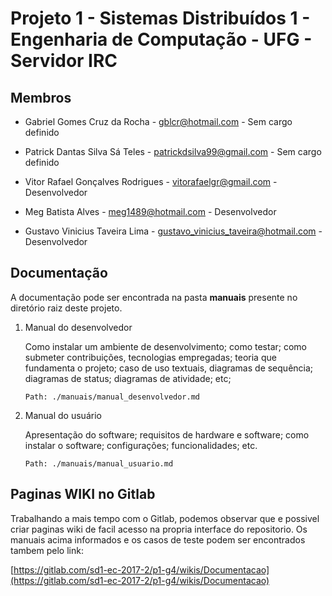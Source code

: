 # Projeto 1 - Sistemas Distribuídos 1 - Engenharia de Computação - UFG - Servidor IRC

## Membros

* Gabriel Gomes Cruz da Rocha - gblcr@hotmail.com - Sem cargo definido

* Patrick Dantas Silva Sá Teles - patrickdsilva99@gmail.com - Sem cargo definido

* Vitor Rafael Gonçalves Rodrigues - vitorafaelgr@gmail.com - Desenvolvedor

* Meg Batista Alves - meg1489@hotmail.com - Desenvolvedor

* Gustavo Vinicius Taveira Lima - gustavo_vinicius_taveira@hotmail.com - Desenvolvedor

## Documentação


A documentação pode ser encontrada na pasta **manuais** presente no diretório raiz deste projeto.

1. Manual do desenvolvedor

    Como instalar um ambiente de desenvolvimento; como testar; como submeter contribuições, tecnologias empregadas; teoria que fundamenta o projeto; caso de uso textuais, diagramas de sequência; diagramas de status; diagramas de atividade;  etc;
    ```
    Path: ./manuais/manual_desenvolvedor.md
    ```
2. Manual do usuário
    
    Apresentação do software; requisitos de hardware e software; como instalar o software; configurações; funcionalidades; etc.
    ```
    Path: ./manuais/manual_usuario.md
    ```
## Paginas WIKI no Gitlab

Trabalhando a mais tempo com o Gitlab, podemos observar que e possivel criar paginas wiki de facil acesso na propria interface do repositorio.
Os manuais acima informados e os casos de teste podem ser encontrados tambem pelo link:

[https://gitlab.com/sd1-ec-2017-2/p1-g4/wikis/Documentacao](https://gitlab.com/sd1-ec-2017-2/p1-g4/wikis/Documentacao)

